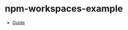 # npm-workspaces-example

- [Guide](https://2woongjae.notion.site/npm-workspaces-example-c01ebb9eaf334278a14c9994cf5ea571)
